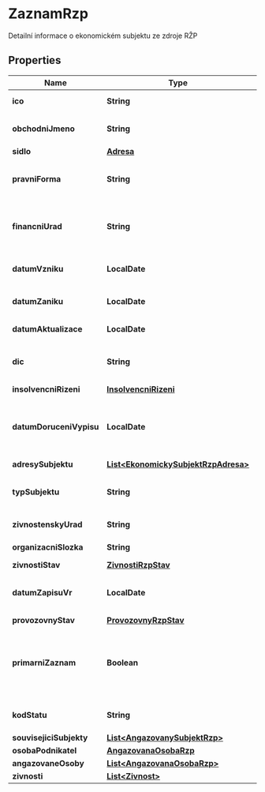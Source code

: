 

# ZaznamRzp

Detailní informace o ekonomickém subjektu ze zdroje RŽP

## Properties

| Name | Type | Description | Notes |
|------------ | ------------- | ------------- | -------------|
|**ico** | **String** | Identifikační číslo osoby - IČO |  [optional] |
|**obchodniJmeno** | **String** | Obchodní jméno ekonomického subjektu |  [optional] |
|**sidlo** | [**Adresa**](Adresa.md) |  |  [optional] |
|**pravniForma** | **String** | Právní forma - kód (ciselnikKod: PravniForma, zdroj: res, com)  |  [optional] |
|**financniUrad** | **String** | Správně příslušný finanční úřad - kód (ciselnikKod: FinancniUrad, zdroj:ufo)  |  [optional] |
|**datumVzniku** | **LocalDate** | Datum vzniku ekonomického subjektu  |  [optional] |
|**datumZaniku** | **LocalDate** | Datum zániku ekonomického subjektu |  [optional] |
|**datumAktualizace** | **LocalDate** | Datum aktualizace záznamu |  [optional] |
|**dic** | **String** | Daňové identifikační číslo ve formátu CZNNNNNNNNNN |  [optional] |
|**insolvencniRizeni** | [**InsolvencniRizeni**](InsolvencniRizeni.md) |  |  [optional] |
|**datumDoruceniVypisu** | **LocalDate** | Datum doručení prvního výpisu sloužícího jako průkaz živnostenského podnikání,  |  [optional] |
|**adresySubjektu** | [**List&lt;EkonomickySubjektRzpAdresa&gt;**](EkonomickySubjektRzpAdresa.md) |  |  [optional] |
|**typSubjektu** | **String** | Typ subjektu - kód (ciselnikKod: TypSubjektu, zdroj: rzp)  |  [optional] |
|**zivnostenskyUrad** | **String** | Živnostenský úřadu - kód |  [optional] |
|**organizacniSlozka** | **String** | Název organizační složky |  [optional] |
|**zivnostiStav** | [**ZivnostiRzpStav**](ZivnostiRzpStav.md) |  |  [optional] |
|**datumZapisuVr** | **LocalDate** | Datum zápisu do Obchodního nebo podobného rejstříku  |  [optional] |
|**provozovnyStav** | [**ProvozovnyRzpStav**](ProvozovnyRzpStav.md) |  |  [optional] |
|**primarniZaznam** | **Boolean** | Identifikace primárního záznamu  pozn.: U multiplicitních registrací je pouze jedna registrace primární |  [optional] |
|**kodStatu** | **String** | Kód státu  (ciselnikKod: Stat, zdroj:com)  |  [optional] |
|**souvisejiciSubjekty** | [**List&lt;AngazovanySubjektRzp&gt;**](AngazovanySubjektRzp.md) |  |  [optional] |
|**osobaPodnikatel** | [**AngazovanaOsobaRzp**](AngazovanaOsobaRzp.md) |  |  [optional] |
|**angazovaneOsoby** | [**List&lt;AngazovanaOsobaRzp&gt;**](AngazovanaOsobaRzp.md) |  |  [optional] |
|**zivnosti** | [**List&lt;Zivnost&gt;**](Zivnost.md) |  |  [optional] |



